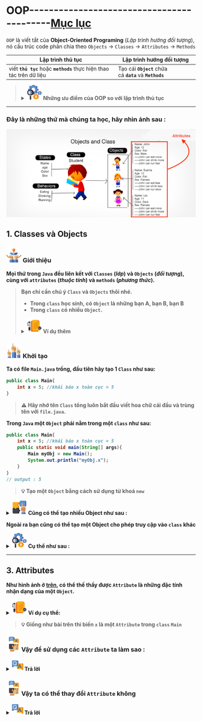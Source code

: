 # OOP------------------------------------------[Mục lục](https://github.com/Zenfection/Java)

`OOP` là viết tắt của **Object-Oriented Programing** (*Lập trình hướng đối tượng*), nó cấu trúc code phân chia theo `Objects` → `Classes` → `Attributes` → `Methods`

| Lập trình thủ tục                                                     | Lập trình hướng đối tượng                                |
| --------------------------------------------------------------------- | -------------------------------------------------------- |
| viết **`thủ tục`** hoặc **`methods`** thực hiện thao tác trên dữ liệu | Tạo cái **`Object`** chứa cả **`data`** và **`Methods`** |

> <details>
> <summary><b><img src="https://raw.githubusercontent.com/Zenfection/Image/master/2021/02/02-11-05-59-Know%20How.png"> Những ưu điểm của OOP so với lập trình thủ tục<b></summary>
> 
> - Nhanh hơn và dễ hơn
> 
> - Cấu trúc rõ ràng dễ hiểu, dễ bảo trì, sửa lỗi
> 
> - Có thể tái sử dụng giúp thời gian phát triển code ngắn hơn
> 
> </details>

---

### Đây là những thứ mà chúng ta học, hãy nhìn ảnh sau :

![object-class-diagrame-1.png](https://raw.githubusercontent.com/Zenfection/Image/master/2021/02/02-11-18-02-object-class-diagrame-1.png)

## 1. Classes và Objects

### ![Knowledge Growth.png](https://raw.githubusercontent.com/Zenfection/Image/master/2021/02/02-11-19-23-Knowledge%20Growth.png) Giới thiệu

Mọi thứ trong `Java` đều liên kết với `Classes` (*lớp*)  và `Objects` (*đối tượng*), cùng với `attributes` (*thuộc tính*) và `methods` (*phương thức*).

> Bạn chỉ cần chú ý `Class` và `Objects` thôi nhé.
> 
> - Trong `class` học sinh, có `Object` là những bạn A, bạn B, bạn B
> - Trong `class` có nhiều `Object`.
> 
> <details>
> <summary><b><img src="https://raw.githubusercontent.com/Zenfection/Image/master/2021/02/02-11-21-10-Assignment.png"> Ví dụ thêm</b></summary>
> 
> - `Class` là Trái cây  ⇨ `Objects` là nho,cam,quýt,táo...
> 
> - `Class` là Động vật ⇨ `Objects` là chó,mèo,heo,gà...

### ![Group Class.png](https://raw.githubusercontent.com/Zenfection/Image/master/2021/02/02-11-49-09-Group%20Class.png) Khởi tạo

Ta có file `Main.java` trống, đầu tiên hãy tạo 1 `Class` như sau: 

```java
public class Main{
    int x = 5; //khái báo x toàn cục = 5
}
```

> ⚠️ Hãy nhớ tên `Class` tổng luôn bắt đầu viết hoa chữ cái đầu và trùng tên với `file.java`.

Trong `Java` một `Object` phải nằm trong  một `class` như sau:

```java
public class Main{
    int x = 5; //khái báo x toàn cục = 5
    public static void main(String[] args){
        Main myObj = new Main();
        System.out.println("myObj.x");
    }
}
// output : 5
```

> 💡 Tạo một `Object` bằng cách sử dụng từ khoá `new`

<details>
<summary><b><img src="https://raw.githubusercontent.com/Zenfection/Image/master/2021/02/02-13-30-01-Creative%20Solution.png"> Cũng có thể tạo nhiều Object như sau :</b></summary>

```java
public class Demo {
    String name = "Kiệt đẹp trai";
    public static void main(String[] args) {
        Demo myObj1 = new Demo(); //Object 1
        Demo myObj2 = new Demo(); //Object 2
        System.out.println(myObj1.name);
        System.out.println(myObj2.name);
    }
}
```

> 💡 Tên class có thể thay đổi dựa vào tên file của bạn

</details>

Ngoài ra bạn cũng có thể tạo một Object cho phép truy cập vào `class` khác

<details>
<summary><b><img src="https://raw.githubusercontent.com/Zenfection/Image/master/2021/02/02-11-05-59-Know%20How.png"> Cụ thể như sau :</b></summary>

Cho một file `Main.java` và `Second.java`

```java
public class Demo {
    int x = 5;
}
```

```java
class Second {
    public static void main(String[] args) {
        Main myObj = new Main(); //class Main nằm trong file Main.java
        System.out.println(myObj.x);
    }
}
// Output : 5
```

> ⚠️  2 file phải nằm chung trong một thư mục.

</details>

---

## 3. Attributes

Như hình ảnh ở [trên](https://github.com/Zenfection/Java/blob/master/Java%20OOP/1.OOP.md#đây-là-những-thứ-mà-chúng-ta-học-hãy-nhìn-ảnh-sau-), có thể thế thấy được `Attribute` là những đặc tính nhận dạng của một `Object`. 

<details>
<summary><b><img src="https://raw.githubusercontent.com/Zenfection/Image/master/2021/02/02-11-21-10-Assignment.png"> Ví dụ cụ thể:</b></summary>

- `Object` là học sinh ⇨ `Atrributes` là tuổi,tên,giới tính...

- `Object` là trái cây ⇨ `Attributes` là màu sắc,lá,hạt...

- `Object` là động vật ⇨ `Attributes` là màu lông,đuôi,tay,chân...

</details>

> 💡 Giống như bài trên thì biến `x` là một `Attribute` trong `class` `Main`

### ![Language Learning.png](https://raw.githubusercontent.com/Zenfection/Image/master/2021/02/02-14-14-12-Language%20Learning.png)Vậy để sử dụng các `Attribute` ta làm sao :

<details>
<summary><b><img src="https://raw.githubusercontent.com/Zenfection/Image/master/2021/02/01-13-25-05-Questions%20And%20Answers.png"> Trả lời</summary>

Sử dụng dấu `.` trước `Object` để truy cập tới các `Attributes` của nó : 

- Ví dụ trừu tượng : `Độngvật.màulông`, `Tráicây.màu`, `HọcSinh.tuổi`...

- Ví dụ cụ thể : `Math.pow(x,y)`, `String.toString()`...

</details>

### ![Language Learning.png](https://raw.githubusercontent.com/Zenfection/Image/master/2021/02/02-14-14-12-Language%20Learning.png)Vậy ta có thể thay đổi `Attribute` không

<details>
<summary><b><img src="https://raw.githubusercontent.com/Zenfection/Image/master/2021/02/01-13-25-05-Questions%20And%20Answers.png"> Trả lời</summary>

Dĩ nhiên là được, hôm nay người ấy yêu bạn không chắc ngày mai cũng thế, vậy nên bạn có thể thay đổi `Attributes` bằng phép gán.

Tạo một file `Cat.java` như sau:

```java
public class Cat {
    String color = "cam";
    int age = 3;
    public static void main(String[] args) {
        Cat conMeo = new Cat();
        System.out.println("Con mèo màu " + conMeo.color + " " + conMeo.age + " tuổi");
        conMeo.color = "vàng";
        conMeo.age = 4;
        System.out.println("Con mèo màu " + conMeo.color + " " + conMeo.age + " tuổi");
    }
} 
/* Con mèo màu cam 3 tuổi
   Con mèo màu vàng 4 tuổi  */
```

Vào khi ta Debug sẽ thấy được như sau : 

![Ảnh chụp Màn hình 2021-02-02 lúc 14.25.25.png](https://raw.githubusercontent.com/Zenfection/Image/master/2021/02/02-14-25-31-A%CC%89nh%20chu%CC%A3p%20Ma%CC%80n%20hi%CC%80nh%202021-02-02%20lu%CC%81c%2014.25.25.png)

> 💡 Thuộc tính của con mèo đã bị đổi sáng `4 tuổi` và `màu vàng`

</details>

